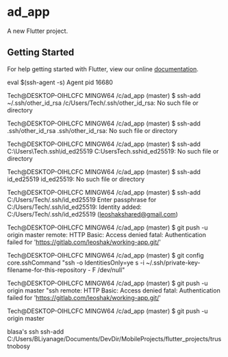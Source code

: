 # ad_app

A new Flutter project.

## Getting Started

For help getting started with Flutter, view our online
[documentation](https://flutter.io/).

eval $(ssh-agent -s)
Agent pid 16680

Tech@DESKTOP-OIHLCFC MINGW64 /c/ad_app (master)
$ ssh-add ~/.ssh/other_id_rsa
/c/Users/Tech/.ssh/other_id_rsa: No such file or directory

Tech@DESKTOP-OIHLCFC MINGW64 /c/ad_app (master)
$ ssh-add .ssh/other_id_rsa
.ssh/other_id_rsa: No such file or directory

Tech@DESKTOP-OIHLCFC MINGW64 /c/ad_app (master)
$ ssh-add C:\Users\Tech\.ssh\id_ed25519
C:UsersTech.sshid_ed25519: No such file or directory

Tech@DESKTOP-OIHLCFC MINGW64 /c/ad_app (master)
$ ssh-add id_ed25519
id_ed25519: No such file or directory

Tech@DESKTOP-OIHLCFC MINGW64 /c/ad_app (master)
$ ssh-add C:/Users/Tech/.ssh/id_ed25519
Enter passphrase for C:/Users/Tech/.ssh/id_ed25519:
Identity added: C:/Users/Tech/.ssh/id_ed25519 (leoshakshared@gmail.com)

Tech@DESKTOP-OIHLCFC MINGW64 /c/ad_app (master)
$ git push -u origin master
remote: HTTP Basic: Access denied
fatal: Authentication failed for 'https://gitlab.com/leoshak/working-app.git/'

Tech@DESKTOP-OIHLCFC MINGW64 /c/ad_app (master)
$ git config core.sshCommand "ssh -o IdentitiesOnly=ye
s -i ~/.ssh/private-key-filename-for-this-repository -
F /dev/null"

Tech@DESKTOP-OIHLCFC MINGW64 /c/ad_app (master)
$ git push -u origin master  "ssh
remote: HTTP Basic: Access denied
fatal: Authentication failed for 'https://gitlab.com/leoshak/working-app.git/'

Tech@DESKTOP-OIHLCFC MINGW64 /c/ad_app (master)
$ git push -u origin master


blasa's ssh
ssh-add C:/Users/BLiyanage/Documents/DevDir/MobileProjects/flutter_projects/trustnobosy